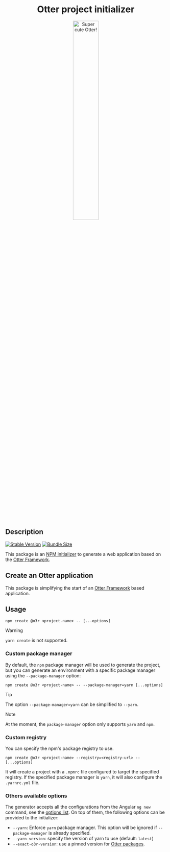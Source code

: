 <h1 align="center">Otter project initializer</h1>
<p align="center">
  <img src="https://raw.githubusercontent.com/AmadeusITGroup/otter/main/assets/logo/otter.png" alt="Super cute Otter!" width="40%"/>
</p>

## Description

[![Stable Version](https://img.shields.io/npm/v/@o3r/create?style=for-the-badge)](https://www.npmjs.com/package/@o3r/create)
[![Bundle Size](https://img.shields.io/bundlephobia/min/@o3r/create?color=green&style=for-the-badge)](https://www.npmjs.com/package/@o3r/create)

This package is an [NPM initializer](https://docs.npmjs.com/cli/v8/commands/npm-init) to generate a web application based on the [Otter Framework](https://github.com/AmadeusITGroup/otter).

## Create an Otter application

This package is simplifying the start of an [Otter Framework](https://github.com/AmadeusITGroup/otter) based application.

## Usage

```shell
npm create @o3r <project-name> -- [...options]
```

> [!WARNING]
> `yarn create` is not supported.

### Custom package manager

By default, the `npm` package manager will be used to generate the project, but you can generate an environment with a specific package manager using the `--package-manager` option:

```shell
npm create @o3r <project-name> -- --package-manager=yarn [...options]
```

> [!TIP]
> The option `--package-manager=yarn` can be simplified to `--yarn`.

> [!NOTE]
> At the moment, the `package-manager` option only supports `yarn` and `npm`.

### Custom registry

You can specify the npm's package registry to use.

```shell
npm create @o3r <project-name> --registry=<registry-url> -- [...options]
```

It will create a project with a `.npmrc` file configured to target the specified registry.
If the specified package manager is `yarn`, it will also configure the `.yarnrc.yml` file.

### Others available options

The generator accepts all the configurations from the Angular `ng new` command, see the [options list](https://angular.io/cli/new#options).
On top of them, the following options can be provided to the initializer:

- `--yarn`: Enforce `yarn` package manager. This option will be ignored if `--package-manager` is already specified.
- `--yarn-version`: specify the version of yarn to use (default: `latest`)
- `--exact-o3r-version`: use a pinned version for [Otter packages](https://github.com/AmadeusITGroup/otter/blob/main/docs/README.md).
